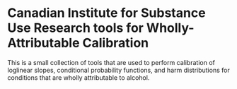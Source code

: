 # Canadian Institute for Substance Use Research tools for Wholly-Attributable Calibration

This is a small collection of tools that are used to perform calibration of loglinear slopes, conditional probability functions, and harm distributions for conditions that are wholly attributable to alcohol.
